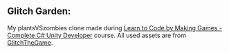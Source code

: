 ## Glitch Garden:
My plantsVSzombies clone made during [Learn to Code by Making Games - Complete C# Unity Developer](https://www.udemy.com/unitycourse) course.
All used assets are from [GlitchTheGame](https://www.glitchthegame.com/).